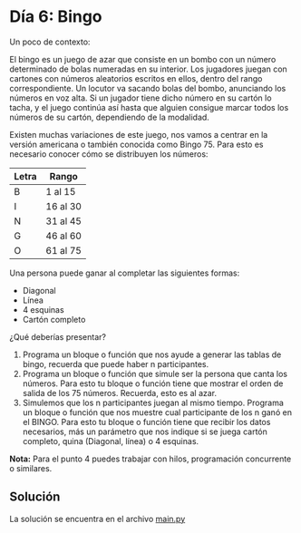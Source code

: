 # Día 6: Bingo

Un poco de contexto:

El bingo es un juego de azar que consiste en un bombo con un número determinado de bolas numeradas en su interior. Los jugadores juegan con cartones con números aleatorios escritos en ellos, dentro del rango correspondiente. Un locutor va sacando bolas del bombo, anunciando los números en voz alta. Si un jugador tiene dicho número en su cartón lo tacha, y el juego continúa así hasta que alguien consigue marcar todos los números de su cartón, dependiendo de la modalidad.

Existen muchas variaciones de este juego, nos vamos a centrar en la versión americana o también conocida como Bingo 75. Para esto es necesario conocer cómo se distribuyen los números:

| Letra | Rango    |
| ----- | -------- |
| B     | 1 al 15  |
| I     | 16 al 30 |
| N     | 31 al 45 |
| G     | 46 al 60 |
| O     | 61 al 75 |

Una persona puede ganar al completar las siguientes formas: 

- Diagonal
- Línea
- 4 esquinas
- Cartón completo

¿Qué deberías presentar?

1. Programa un bloque o función que nos ayude a generar las tablas de bingo, recuerda que puede haber n participantes.
2. Programa un bloque o función que simule ser la persona que canta los números. Para esto tu bloque o función tiene que mostrar el orden de salida de los 75 números. Recuerda, esto es al azar.
3. Simulemos que los n participantes juegan al mismo tiempo. Programa un bloque o función que nos muestre cual participante de los n ganó en el BINGO. Para esto tu bloque o función tiene que recibir los datos necesarios, más un parámetro que nos indique si se juega cartón completo, quina (Diagonal, línea) o 4 esquinas.

**Nota:** Para el punto 4 puedes trabajar con hilos, programación concurrente o similares.

## Solución

La solución se encuentra en el archivo [main.py](main.py)